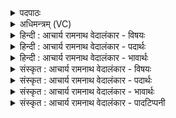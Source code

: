 <details><summary>पदपाठः</summary>

अ꣡पू꣢꣯र्व्या। अ। पू꣣र्व्या। पुरुत꣡मा꣢नि। अ꣣स्मै। महे꣢। वी꣣रा꣡य꣢। त꣣व꣡से꣢। तु꣣रा꣡य꣢। वि꣣रप्शि꣡ने। वि꣣। रप्शि꣡ने꣢। व꣣ज्रि꣡णे꣣। श꣡न्त꣢꣯मानि। व꣡चां꣢꣯ऽसि। अ꣣स्मै। स्थ꣡वि꣢꣯राय। स्थ। वि꣣राय। तक्षुः। ३२२।
</details>

<details><summary>अधिमन्त्रम् (VC)</summary>

- इन्द्रः
- सुहोत्रो भारद्वाजः
- त्रिष्टुप्
- धैवतः
- ऐन्द्रं काण्डम्
</details>

<details><summary>हिन्दी : आचार्य रामनाथ वेदालंकार - विषयः</summary>

अगले मन्त्र में यह विषय है कि कैसे परमात्मा के लिए कौन लोग कैसे स्तुतिवचनों को कहें।
</details>

<details><summary>हिन्दी : आचार्य रामनाथ वेदालंकार - पदार्थः</summary>

पदार्थान्वयभाषाः -  (अस्मै) इस (महे) महान् (वीराय) वीर अथवा कामादि शत्रुओं के प्रकम्पक, (तवसे) बलवान् (तुराय) शीघ्र कार्यों को करनेवाले इन्द्र परमेश्वर के लिए और (अस्मै) इस (विरप्शिने) विशेष रूप से वेदों के प्रवक्ता तथा विशेषरूप से स्तुतियोग्य, (वज्रिणे) वज्रधारी के समान दुष्टों को दण्ड देनेवाले, (स्थविराय) प्रवृद्धतम चिरन्तन पुराण पुरुष इन्द्र परमेश्वर के लिए, स्तोता जन (अपूर्व्या) अपूर्व (पुरुतमानि) बहुत सारे (शन्तमानि) अतिशय शान्तिदायक (वचांसि) स्तोत्रों को (तक्षुः) रचते या प्रयुक्त करते हैं ॥१०॥ इस मन्त्र में विशेषणों के साभिप्राय होने से परिकर अलङ्कार है। ‘तमान्-तमानि’, ‘वीराय-विराय’ आदि में छेकानुप्रास और ‘राय’ की तीन बार आवृत्ति में तथा ‘वीर-विर-विरा’ में वृत्त्यनुप्रास है ॥१०॥
</details>

<details><summary>हिन्दी : आचार्य रामनाथ वेदालंकार - भावार्थः</summary>

भावार्थभाषाः -  पुराण पुरुष परमेश्वर सबसे अधिक महान् सबसे अधिक वीर, सबसे अधिक बली, सबसे अधिक शीघ्रकारी, सबसे अधिक स्तुतियोग्य, सबसे अधिक दुर्जनों का दण्डयिता, सबसे अधिक वयोवृद्ध, सबसे अधिक ज्ञानवृद्ध और सबसे अधिक प्राचीन है। वैदिक, स्वरचित और अन्य महाकवियों द्वारा रचित स्तोत्रों से उसकी पूजा सबको करनी चाहिए ॥१०॥ इस दशति में इन्द्र को प्रबोधन देने, उसके गुण वर्णन करने, उसके द्वारा सृष्ट्युत्पत्ति आदि वर्णित करने, उसकी स्तुति करने तथा इन्द्र नाम से सूर्य, राजा, आचार्य आदि के कर्मों का वर्णन करने के कारण इस दशति के विषय की पूर्व दशति के विषय के साथ संगति है ॥ चतुर्थ प्रपाठक में प्रथम अर्ध की तृतीय दशति समाप्त ॥ तृतीय अध्याय में नवम खण्ड समाप्त ॥
</details>

<details><summary>संस्कृत : आचार्य रामनाथ वेदालंकार - विषयः</summary>

अथ कीदृशाय परमात्मने के कीदृशानि स्तुतिवचांसि व्याहरेयुरित्याह।
</details>

<details><summary>संस्कृत : आचार्य रामनाथ वेदालंकार - पदार्थः</summary>

पदार्थान्वयभाषाः -  (अस्मै) एतस्मै (महे) महते (वीराय) विक्रान्ताय कामादिशत्रुप्रकम्पकाय वा। वीर विक्रान्तौ, यद्वा वि-पूर्वः ईर गतौ कम्पने च। ‘वीरो वीरयत्यमित्रान्, वेतेर्वा स्याद् गतिकर्मणो, वीरयतेर्वा’ इति निरुक्तम् १।७। (तवसे२) बलवते। तवस् इति बलनाम। निघं० २।९। (तुराय३) क्षिप्रकारिणे इन्द्राय परमेश्वराय, किञ्च (अस्मै४) एतस्मै (विरप्शिने५) विशेषेण स्तुत्याय, विशेषेण वेदानां प्रवक्त्रे वा। वि-पूर्वाद् रप व्यक्तायां वाचि इति धातोरिदं रूपम्। (वज्रिणे) वज्रधरायेव दुराचारिणां दण्डयित्रे, (स्थविराय) प्रवृद्धाय चिरन्तनाय पुराणपुरुषाय इन्द्राय परमेश्वराय, स्तोतारः (अपूर्व्या) अपूर्वाणि। अपूर्वशब्दात्, स्वार्थे यत्, ततो द्वितीयाबहुवचने ‘शेश्छन्दसि बहुलम्। अ० ६।१।७०’ इति शेर्लुक्। (पुरुतमानि) अतिशयेन बहूनि, (शन्तमानि) अतिशयेन शान्तिकराणि (वचांसि) स्तोत्राणि (तक्षुः) कुर्वन्ति, रचयन्ति, प्रयुञ्जते वा। तक्षतिः करोतिकर्मा। निरु० ४।१९। लडर्थे लिट्, ततक्षुः इति प्राप्ते द्वित्वाभावश्छान्दसः ॥१०॥ अत्र विशेषणानां साभिप्रायत्वात् परिकरालङ्कारः। ‘तमान्-तमानि’ ‘वीराय-विराय’, इत्यादौ छेकानुप्रासः। ‘राय’ इत्यस्य त्रिश आवृत्तौ, ‘वीरा-विर-विरा’ इत्यत्र च वृत्त्यनुप्रासः ॥१०॥
</details>

<details><summary>संस्कृत : आचार्य रामनाथ वेदालंकार - भावार्थः</summary>

भावार्थभाषाः -  पुराणपुरुषः परमेश्वरो महत्तमो वीरतमो बलवत्तमः क्षिप्रतमः स्तुत्यतमो दुर्जनानां दण्डयितृतमो वयोवृद्धतमो ज्ञानवृद्धतमश्चिरन्तनतमश्चास्ति। बहुभिर्वैदिकैः स्वरचितैरितरमहाकविरचितैश्च स्तोत्रैस्तस्य सपर्या सर्वैर्विधेया ॥१०॥६ अत्रेन्द्रस्य प्रबोधनात्, तद्गुणकर्मवर्णनात्, तद्द्वारा सृष्ट्युत्पत्त्यादिवर्णनात्, तस्य स्तुतिवर्णनाद्, इन्द्रनाम्ना सूर्यनृपत्याचार्यादीनां चापि कर्मवर्णनाद् एतद्दशत्यर्थस्य पूर्वदशत्यर्थेन सह सङ्गतिरस्तीति ज्ञेयम् ॥ इति चतुर्थे प्रपाठके प्रथमार्द्धे तृतीया दशतिः ॥ इति तृतीयाध्याये नवमः खण्डः ॥
</details>

<details><summary>संस्कृत : आचार्य रामनाथ वेदालंकार - पादटिप्पनी</summary>

टिप्पणी:   १. ऋ० ६।३२।१, ‘वचांस्यासा स्थविराय तक्षम्’ इति पाठः। २. अन्तर्णीतमत्वर्थं च द्रष्टव्यम्। तवसे बलवते इत्यर्थः। इति वि०। ३. तुराय। तुर्वतिर्हिंसार्थः। हिंसित्रे—इति वि०। तुराय त्वरिताय—इति भ०। क्षिप्रकारिणे—इति ऋ० ६।३२।१ भाष्ये द०। ४. अस्मै इति पुनरुक्तिः अर्धर्चभेदादिति भरतः। ५. विरप्शिने विशेषेण स्तुत्याय—इति भ०, सा०। विरप्शिन्निति पदं महन्नामसु पठितम्। निघं० ३।३। ६. ऋग्वेदे दयानन्दर्षिर्मन्त्रमिमं ‘विद्वांसः किं कुर्युः’ इति विषये व्याख्यातवान्।
</details>